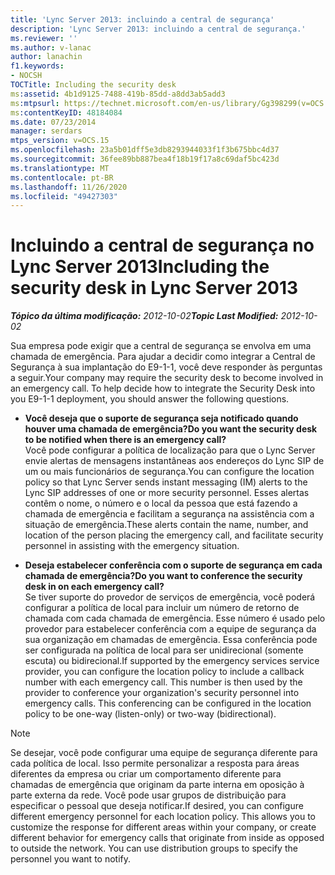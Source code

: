 ```yaml
---
title: 'Lync Server 2013: incluindo a central de segurança'
description: 'Lync Server 2013: incluindo a central de segurança.'
ms.reviewer: ''
ms.author: v-lanac
author: lanachin
f1.keywords:
- NOCSH
TOCTitle: Including the security desk
ms:assetid: 4b1d9125-7488-419b-85dd-a8dd3ab5add3
ms:mtpsurl: https://technet.microsoft.com/en-us/library/Gg398299(v=OCS.15)
ms:contentKeyID: 48184084
ms.date: 07/23/2014
manager: serdars
mtps_version: v=OCS.15
ms.openlocfilehash: 23a5b01dff5e3db8293944033f1f3b675bbc4d37
ms.sourcegitcommit: 36fee89bb887bea4f18b19f17a8c69daf5bc423d
ms.translationtype: MT
ms.contentlocale: pt-BR
ms.lasthandoff: 11/26/2020
ms.locfileid: "49427303"
---
```

# <a name="including-the-security-desk-in-lync-server-2013"></a><span data-ttu-id="e1514-103">Incluindo a central de segurança no Lync Server 2013</span><span class="sxs-lookup"><span data-stu-id="e1514-103">Including the security desk in Lync Server 2013</span></span>

<div data-xmlns="http://www.w3.org/1999/xhtml">

<div class="topic" data-xmlns="http://www.w3.org/1999/xhtml" data-msxsl="urn:schemas-microsoft-com:xslt" data-cs="https://msdn.microsoft.com/">

<div data-asp="https://msdn2.microsoft.com/asp">



</div>

<div id="mainSection">

<div id="mainBody"><span data-ttu-id="e1514-104">

<span> </span></span><span class="sxs-lookup"><span data-stu-id="e1514-104">

<span> </span></span></span>

<span data-ttu-id="e1514-105">_**Tópico da última modificação:** 2012-10-02_</span><span class="sxs-lookup"><span data-stu-id="e1514-105">_**Topic Last Modified:** 2012-10-02_</span></span>

<span data-ttu-id="e1514-p101">Sua empresa pode exigir que a central de segurança se envolva em uma chamada de emergência. Para ajudar a decidir como integrar a Central de Segurança à sua implantação do E9-1-1, você deve responder às perguntas a seguir.</span><span class="sxs-lookup"><span data-stu-id="e1514-p101">Your company may require the security desk to become involved in an emergency call. To help decide how to integrate the Security Desk into you E9-1-1 deployment, you should answer the following questions.</span></span>

  - <span data-ttu-id="e1514-108">**Você deseja que o suporte de segurança seja notificado quando houver uma chamada de emergência?**</span><span class="sxs-lookup"><span data-stu-id="e1514-108">**Do you want the security desk to be notified when there is an emergency call?**</span></span>  
    <span data-ttu-id="e1514-109">Você pode configurar a política de localização para que o Lync Server envie alertas de mensagens instantâneas aos endereços do Lync SIP de um ou mais funcionários de segurança.</span><span class="sxs-lookup"><span data-stu-id="e1514-109">You can configure the location policy so that Lync Server sends instant messaging (IM) alerts to the Lync SIP addresses of one or more security personnel.</span></span> <span data-ttu-id="e1514-110">Esses alertas contêm o nome, o número e o local da pessoa que está fazendo a chamada de emergência e facilitam a segurança na assistência com a situação de emergência.</span><span class="sxs-lookup"><span data-stu-id="e1514-110">These alerts contain the name, number, and location of the person placing the emergency call, and facilitate security personnel in assisting with the emergency situation.</span></span>

<!-- end list -->

  - <span data-ttu-id="e1514-111">**Deseja estabelecer conferência com o suporte de segurança em cada chamada de emergência?**</span><span class="sxs-lookup"><span data-stu-id="e1514-111">**Do you want to conference the security desk in on each emergency call?**</span></span>  
    <span data-ttu-id="e1514-p103">Se tiver suporte do provedor de serviços de emergência, você poderá configurar a política de local para incluir um número de retorno de chamada com cada chamada de emergência. Esse número é usado pelo provedor para estabelecer conferência com a equipe de segurança da sua organização em chamadas de emergência. Essa conferência pode ser configurada na política de local para ser unidirecional (somente escuta) ou bidirecional.</span><span class="sxs-lookup"><span data-stu-id="e1514-p103">If supported by the emergency services service provider, you can configure the location policy to include a callback number with each emergency call. This number is then used by the provider to conference your organization's security personnel into emergency calls. This conferencing can be configured in the location policy to be one-way (listen-only) or two-way (bidirectional).</span></span>

<div>


> [!NOTE]  
> <span data-ttu-id="e1514-p104">Se desejar, você pode configurar uma equipe de segurança diferente para cada política de local. Isso permite personalizar a resposta para áreas diferentes da empresa ou criar um comportamento diferente para chamadas de emergência que originam da parte interna em oposição à parte externa da rede. Você pode usar grupos de distribuição para especificar o pessoal que deseja notificar.</span><span class="sxs-lookup"><span data-stu-id="e1514-p104">If desired, you can configure different emergency personnel for each location policy. This allows you to customize the response for different areas within your company, or create different behavior for emergency calls that originate from inside as opposed to outside the network. You can use distribution groups to specify the personnel you want to notify.</span></span>



<span data-ttu-id="e1514-118"></div>

</div>

<span> </span>

</div>

</div>

</span><span class="sxs-lookup"><span data-stu-id="e1514-118"></div>

</div>

<span> </span>

</div>

</div>

</span></span></div>

